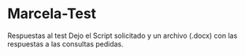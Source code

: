# Marcela-Test
Respuestas al test 
Dejo el Script solicitado y un archivo (.docx) con las respuestas a las consultas pedidas. 
